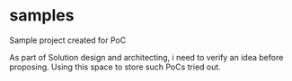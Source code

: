 # samples
Sample project created for PoC

As part of Solution design and architecting, i need to verify an idea before proposing. Using this space to store such PoCs tried out. 
